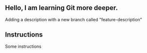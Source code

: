 ## Hello, I am learning Git more deeper.

Adding a description with a new branch called "feature-description"

## Instructions

Some instructions
